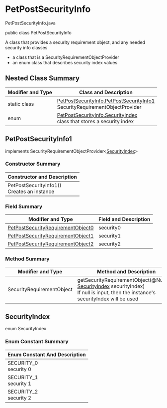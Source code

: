 # PetPostSecurityInfo
PetPostSecurityInfo.java

public class PetPostSecurityInfo

A class that provides a security requirement object, and any needed security info classes
- a class that is a SecurityRequirementObjectProvider
- an enum class that describes security index values

## Nested Class Summary
| Modifier and Type | Class and Description |
| ----------------- | --------------------- |
| static class | [PetPostSecurityInfo.PetPostSecurityInfo1](#petpostsecurityinfo1)<br>SecurityRequirementObjectProvider
| enum | [PetPostSecurityInfo.SecurityIndex](#securityindex)<br>class that stores a security index |

## PetPostSecurityInfo1
implements SecurityRequirementObjectProvider<[SecurityIndex](#securityindex)>

### Constructor Summary
| Constructor and Description |
| --------------------------- |
| PetPostSecurityInfo1()<br>Creates an instance |

### Field Summary
| Modifier and Type | Field and Description |
| ----------------- | --------------------- |
| [PetPostSecurityRequirementObject0](../../../paths/pet/post/security/PetPostSecurityRequirementObject0.md) | security0 |
| [PetPostSecurityRequirementObject1](../../../paths/pet/post/security/PetPostSecurityRequirementObject1.md) | security1 |
| [PetPostSecurityRequirementObject2](../../../paths/pet/post/security/PetPostSecurityRequirementObject2.md) | security2 |

### Method Summary
| Modifier and Type | Method and Description |
| ----------------- | ---------------------- |
| SecurityRequirementObject | getSecurityRequirementObject(@Nullable [SecurityIndex](#securityindex) securityIndex)<br>If null is input, then the instance's securityIndex will be used |

## SecurityIndex
enum SecurityIndex<br>

### Enum Constant Summary
| Enum Constant And Description |
| ----------------------------- |
| SECURITY_0<br>security 0 |
| SECURITY_1<br>security 1 |
| SECURITY_2<br>security 2 |
